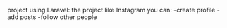 project using Laravel:
the project like Instagram 
you can:
-create profile
-add posts
-follow other people

